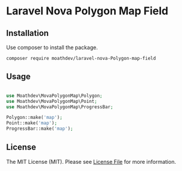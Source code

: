 # Laravel Nova Polygon Map Field

## Installation
Use composer to install the package.

```shell
composer require moathdev/laravel-nova-Polygon-map-field
```


## Usage

```php 

use Moathdev\MovaPolygonMap\Polygon;
use Moathdev\MovaPolygonMap\Point;
use Moathdev\MovaPolygonMap\ProgressBar;

Polygon::make('map');
Point::make('map');
ProgressBar::make('map');


```

## License

The MIT License (MIT). Please see [License File](LICENSE.md) for more information.
